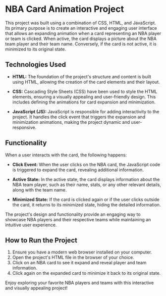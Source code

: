 # NBA Card Animation Project

This project was built using a combination of CSS, HTML, and JavaScript. Its primary purpose is to create an interactive and engaging user interface that allows an expanding animation when a card representing an NBA player or team is clicked. When active, the card displays a picture about the NBA team player and their team name. Conversely, if the card is not active, it is minimized to its original state.

## Technologies Used

- **HTML:** The foundation of the project's structure and content is built using HTML, allowing the creation of the card elements and their layout.

- **CSS:** Cascading Style Sheets (CSS) have been used to style the HTML elements, ensuring a visually appealing and user-friendly design. This includes defining the animations for card expansion and minimization.

- **JavaScript (JS):** JavaScript is responsible for adding interactivity to the project. It handles the click event that triggers the expansion and minimization animations, making the project dynamic and user-responsive.

## Functionality

When a user interacts with the card, the following happens:

- **Click Event:** When the user clicks on the NBA card, the JavaScript code is triggered to expand the card, revealing additional information.

- **Active State:** In the active state, the card displays information about the NBA team player, such as their name, stats, or any other relevant details, along with the team name.

- **Minimized State:** If the card is clicked again or if the user clicks outside the card, it returns to its minimized state, hiding the detailed information.

The project's design and functionality provide an engaging way to showcase NBA players and their respective teams while maintaining an intuitive user experience.

## How to Run the Project

1. Ensure you have a modern web browser installed on your computer.
2. Open the project's HTML file in the browser of your choice.
3. Click on an NBA card to see it expand and reveal player and team information.
4. Click again on the expanded card to minimize it back to its original state.

Enjoy exploring your favorite NBA players and teams with this interactive and visually appealing project!
